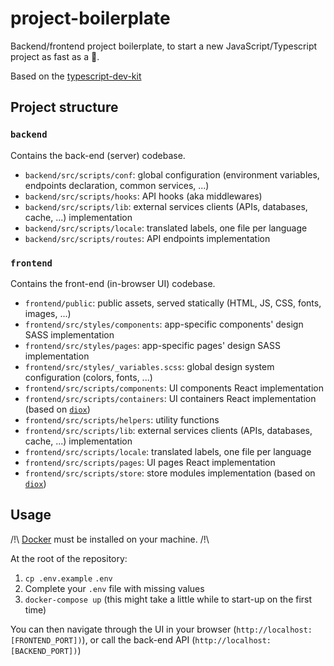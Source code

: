 # project-boilerplate

Backend/frontend project boilerplate, to start a new JavaScript/Typescript project as fast as a 🚀.

Based on the [typescript-dev-kit](https://github.com/openizr/typescript-dev-kit)


## Project structure

### `backend`

Contains the back-end (server) codebase.

- `backend/src/scripts/conf`: global configuration (environment variables, endpoints declaration, common services, ...)
- `backend/src/scripts/hooks`: API hooks (aka middlewares)
- `backend/src/scripts/lib`: external services clients (APIs, databases, cache, ...) implementation
- `backend/src/scripts/locale`: translated labels, one file per language
- `backend/src/scripts/routes`: API endpoints implementation

### `frontend`

Contains the front-end (in-browser UI) codebase.

- `frontend/public`: public assets, served statically (HTML, JS, CSS, fonts, images, ...)
- `frontend/src/styles/components`: app-specific components' design SASS implementation
- `frontend/src/styles/pages`: app-specific pages' design SASS implementation
- `frontend/src/styles/_variables.scss`: global design system configuration (colors, fonts, ...)
- `frontend/src/scripts/components`: UI components React implementation
- `frontend/src/scripts/containers`: UI containers React implementation (based on [`diox`](https://github.com/openizr/diox))
- `frontend/src/scripts/helpers`: utility functions
- `frontend/src/scripts/lib`: external services clients (APIs, databases, cache, ...) implementation
- `frontend/src/scripts/locale`: translated labels, one file per language
- `frontend/src/scripts/pages`: UI pages React implementation
- `frontend/src/scripts/store`: store modules implementation (based on [`diox`](https://github.com/openizr/diox))


## Usage

/!\ [Docker](https://www.docker.com/) must be installed on your machine. /!\

At the root of the repository:

1. `cp .env.example` `.env`
2. Complete your `.env` file with missing values
3. `docker-compose up` (this might take a little while to start-up on the first time)

You can then navigate through the UI in your browser (`http://localhost:[FRONTEND_PORT])`), or
call the back-end API (`http://localhost:[BACKEND_PORT])`)
